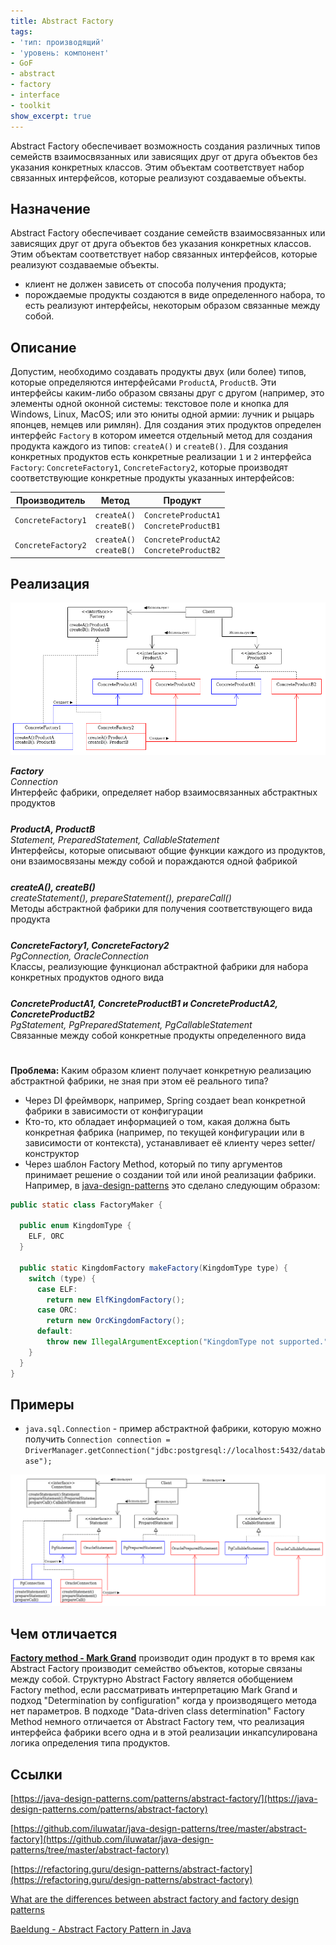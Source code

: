 ```yaml
---
title: Abstract Factory
tags:
- 'тип: производящий'
- 'уровень: компонент'
- GoF
- abstract
- factory
- interface
- toolkit
show_excerpt: true
---
```


Abstract Factory обеспечивает возможность создания различных типов семейств
взаимосвязанных или зависящих друг от друга объектов без указания конкретных
классов. Этим объектам соответствует набор связанных интерфейсов, которые
реализуют создаваемые объекты.

<!--more-->

<style>
    .wrap {
        padding-bottom: 25px;
    }

    .spoiler >  input + .box {
    	display: none;
    }
    .spoiler >  input:checked + .box {
    	display: block;
    }
    .bootstrap.card {
        max-width: 100%;
    }
    h5.mb-0 {
        margin-top: 0;
    }
    .no-shadow.btn:focus {
     box-shadow: none !important;
    }
</style>

## Назначение
Abstract Factory обеспечивает создание семейств взаимосвязанных или зависящих
друг от друга объектов без указания конкретных классов. Этим объектам
соответствует набор связанных интерфейсов, которые реализуют создаваемые
объекты.

- клиент не должен зависеть от способа получения продукта;
- порождаемые продукты создаются в виде определенного набора, то есть реализуют
интерфейсы, некоторым образом связанные между собой.

## Описание
Допустим, необходимо создавать продукты двух (или более) типов, которые
определяются интерфейсами `ProductA`, `ProductB`. Эти интерфейсы каким-либо
образом связаны друг с другом (например, это элементы одной оконной системы:
текстовое поле и кнопка для Windows, Linux, MacOS; или это юниты одной армии:
лучник и рыцарь японцев, немцев или римлян). Для создания этих продуктов
определен интерфейс `Factory` в котором имеется отдельный метод для создания
продукта каждого из типов: `createA()` и `createB()`. Для создания конкретных
продуктов есть конкретные реализации `1` и `2` интерфейса `Factory`:
`ConcreteFactory1`, `ConcreteFactory2`, которые производят соответствующие
конкретные продукты указанных интерфейсов:

| Производитель           |Метод              |Продукт              |
| ------------------------|:-------------------:|:-------------------:|
| `ConcreteFactory1`      | `createA()`<br>`createB()`| `ConcreteProductA1`<br> `ConcreteProductB1`|
| `ConcreteFactory2`      | `createA()`<br>`createB()`| `ConcreteProductA2`<br> `ConcreteProductB2`|


## Реализация

<p align="center">
  <img src="/assets/images/abstract-factory/abstract-factory.png" />
</p>

<div class="grid grid--px-0">
  <div class="cell cell--lg-3 cell--3"><b><i>Factory</i></b></div>
  <div class="cell cell--auto"><i>Connection</i></div>
  <div class="cell cell--lg-12 wrap">Интерфейс фабрики, определяет набор взаимосвязанных абстрактных продуктов</div>

  <div class="cell cell--lg-3 cell--3"><b><i>ProductA, ProductB</i></b></div>
  <div class="cell cell--auto"><i>Statement, PreparedStatement, CallableStatement</i></div>
  <div class="cell cell--lg-12 wrap">Интерфейсы, которые описывают общие функции каждого из продуктов, они взаимосвязаны между собой и пораждаются одной фабрикой</div>

  <div class="cell cell--lg-3 cell--3"><b><i>createA(), createB()</i></b></div>
  <div class="cell cell--auto"><i>createStatement(), prepareStatement(), prepareCall()</i></div>
  <div class="cell cell--lg-12 wrap">Методы абстрактной фабрики для получения соответствующего вида продукта</div>

  <div class="cell cell--lg-3 cell--3"><b><i>ConcreteFactory1, ConcreteFactory2</i></b></div>
  <div class="cell cell--auto"><i>PgConnection, OracleConnection</i></div>
  <div class="cell cell--lg-12 wrap">Классы, реализующие функционал абстрактной фабрики для набора конкретных продуктов одного вида</div>

  <div class="cell cell--lg-3 cell--3"><b><i>ConcreteProductA1, ConcreteProductB1 и ConcreteProductA2, ConcreteProductB2</i></b></div>
  <div class="cell cell--auto"><i>PgStatement, PgPreparedStatement, PgCallableStatement</i></div>
  <div class="cell cell--lg-12 wrap">Связанные между собой конкретные продукты определенного вида</div>

</div>

**Проблема:**
Каким образом клиент получает конкретную реализацию абстрактной фабрики, не зная
при этом её реального типа?

* Через DI фреймворк, например, Spring создает bean конкретной фабрики в
зависимости от конфигурации
* Кто-то, кто обладает информацией о том, какая должна быть конкретная фабрика
(например, по текущей конфигурации или в зависимости от контекста),
устанавливает её клиенту через setter/конструктор
* Через шаблон Factory Method, который по типу аргументов принимает решение о
создании той или иной реализации фабрики. Например, в [java-design-patterns](https://java-design-patterns.com/patterns/abstract-factory)
это сделано следующим образом:

```java
public static class FactoryMaker {

  public enum KingdomType {
    ELF, ORC
  }

  public static KingdomFactory makeFactory(KingdomType type) {
    switch (type) {
      case ELF:
        return new ElfKingdomFactory();
      case ORC:
        return new OrcKingdomFactory();
      default:
        throw new IllegalArgumentException("KingdomType not supported.");
    }
  }
}

```


## Примеры
- `java.sql.Connection` - пример абстрактной фабрики, которую можно получить `Connection connection = DriverManager.getConnection("jdbc:postgresql://localhost:5432/database");`

<p align="center">
  <img src="/assets/images/abstract-factory/abstract-factory-example.png" />
</p>

## Чем отличается
**[Factory method - Mark Grand](/2021/02/28/factory-method-mark-grand.html)** производит один продукт в то время как Abstract Factory
производит семейство объектов, которые связаны между собой. Структурно Abstract Factory является обобщением Factory method,
 если рассматривать интерпретацию Mark Grand и подход "Determination by configuration" когда у производящего метода нет параметров.
В подходе "Data-driven class determination" Factory Method немного отличается от Abstract Factory тем, что реализация интерфейса
фабрики всего одна и в этой реализации инкапсулирована логика определения типа продуктов.


## Ссылки
[https://java-design-patterns.com/patterns/abstract-factory/](https://java-design-patterns.com/patterns/abstract-factory)

[https://github.com/iluwatar/java-design-patterns/tree/master/abstract-factory](https://github.com/iluwatar/java-design-patterns/tree/master/abstract-factory)

[https://refactoring.guru/design-patterns/abstract-factory](https://refactoring.guru/design-patterns/abstract-factory)

[What are the differences between abstract factory and factory design patterns](https://stackoverflow.com/questions/5739611/what-are-the-differences-between-abstract-factory-and-factory-design-patterns)

[Baeldung - Abstract Factory Pattern in Java](https://www.baeldung.com/java-abstract-factory-pattern)
